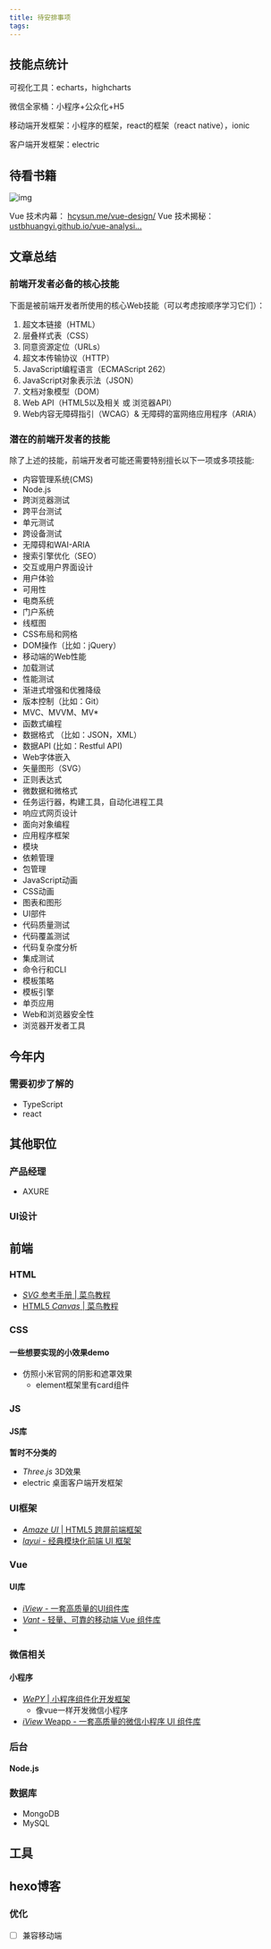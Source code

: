 ```yaml
---
title: 待安排事项
tags:
---
```






## 技能点统计

可视化工具：echarts，highcharts

微信全家桶：小程序+公众化+H5

移动端开发框架：小程序的框架，react的框架（react native），ionic

客户端开发框架：electric



## 待看书籍

![img](https://user-gold-cdn.xitu.io/2019/6/5/16b2632282639f2e?imageView2/0/w/1280/h/960/format/webp/ignore-error/1)

Vue 技术内幕： [hcysun.me/vue-design/](https://link.juejin.im/?target=http%3A%2F%2Fhcysun.me%2Fvue-design%2F) Vue 技术揭秘： [ustbhuangyi.github.io/vue-analysi…](https://link.juejin.im/?target=https%3A%2F%2Fustbhuangyi.github.io%2Fvue-analysis%2F)



## 文章总结

### 前端开发者必备的核心技能

下面是被前端开发者所使用的核心Web技能（可以考虑按顺序学习它们）：

1. 超文本链接（HTML）
2. 层叠样式表（CSS）
3. 同意资源定位（URLs）
4. 超文本传输协议（HTTP）
5. JavaScript编程语言（ECMAScript 262）
6. JavaScript对象表示法（JSON）
7. 文档对象模型（DOM）
8. Web API（HTML5以及相关 或 浏览器API）
9. Web内容无障碍指引（WCAG）& 无障碍的富网络应用程序（ARIA）





### 潜在的前端开发者的技能

除了上述的技能，前端开发者可能还需要特别擅长以下一项或多项技能:

- 内容管理系统(CMS)
- Node.js
- 跨浏览器测试
- 跨平台测试
- 单元测试
- 跨设备测试
- 无障碍和WAI-ARIA
- 搜索引擎优化（SEO）
- 交互或用户界面设计
- 用户体验
- 可用性
- 电商系统
- 门户系统
- 线框图
- CSS布局和网格
- DOM操作（比如：jQuery）
- 移动端的Web性能
- 加载测试
- 性能测试
- 渐进式增强和优雅降级
- 版本控制（比如：Git）
- MVC、MVVM、MV*
- 函数式编程
- 数据格式 （比如：JSON，XML）
- 数据API (比如：Restful API)
- Web字体嵌入
- 矢量图形（SVG）
- 正则表达式
- 微数据和微格式
- 任务运行器，构建工具，自动化进程工具
- 响应式网页设计
- 面向对象编程
- 应用程序框架
- 模块
- 依赖管理
- 包管理
- JavaScript动画
- CSS动画
- 图表和图形
- UI部件
- 代码质量测试
- 代码覆盖测试
- 代码复杂度分析
- 集成测试
- 命令行和CLI
- 模板策略
- 模板引擎
- 单页应用
- Web和浏览器安全性
- 浏览器开发者工具





## 今年内

### 需要初步了解的

- TypeScript 
- react



## 其他职位

### 产品经理

- AXURE



### UI设计







## 前端



### HTML

- [*SVG* 参考手册 | 菜鸟教程](https://www.baidu.com/link?url=oni9oWBxqzibEap1SJCMvYGEY6Ge1Al7zMHKT8DxeGX3CelEKIdOs9GSaFuLHDuIWzaFDKxCL7viFTowfQrHqK&wd=&eqid=cab3356400002214000000065ce20a97)
- [HTML5 *Canvas* | 菜鸟教程](https://www.baidu.com/link?url=f7QJtDi2ty-0SJs4wW5TpbmkzV70zZLGolEY7LEPThJNW-Ag9WJpHg88gBlIhK8ijh-w3lP_A1xfy_6dfM6Ata&wd=&eqid=908ac41500000e73000000065ce20adf)





### CSS

#### 一些想要实现的小效果demo

- 仿照小米官网的阴影和遮罩效果
  - element框架里有card组件



### JS

#### JS库

**暂时不分类的**

- *Three.js*   3D效果
- electric   桌面客户端开发框架







### UI框架

- [*Amaze UI* | HTML5 跨屏前端框架](http://www.baidu.com/link?url=u8B13ZKD3lAO7Vfr6beWF56xweDRBiTjenv-U4M1uhK)
- [*layui* - 经典模块化前端 UI 框架](http://www.baidu.com/link?url=MPzucfMYAzHXiGbtRbjoBPQpyDL_F3U4rEJlFD4oCba)







### Vue

#### UI库

- [*iView* - 一套高质量的UI组件库](https://www.baidu.com/link?url=eFnUyrnT6fZtJF4AUPEr9jJrA2I9LsNRlKL14r8Lfve&wd=&eqid=8dd5e38d000bc4cc000000065cf75bb5)
- [*Vant* - 轻量、可靠的移动端 Vue 组件库](https://www.baidu.com/link?url=Zr27rLj5Ibe0zOgxlN8jXktUJUPdjnjP_prfx-evPUhu_9PynwePRV5ch631J7rb&wd=&eqid=fa4d004b0002bf3c000000065cf76663)
- 







### 微信相关

#### 小程序

- [*WePY* | 小程序组件化开发框架](http://www.baidu.com/link?url=rtvAVFpOsuDdMS_7VzeBC0eI9Kod-4T1DvFuKZFZ7x_5jPvT9pwWMouy7ayCV_Pj)
  - 像vue一样开发微信小程序
- [*iView* Weapp - 一套高质量的微信小程序 UI 组件库](http://www.baidu.com/link?url=wNOOvPaueC_IWsR22o6m1zddkRZzu6NKN2nAKL0OgrdJMXQpEYJDAZJk_s5ivBdh)





### 后台

#### Node.js







### 数据库

- MongoDB
- MySQL







## 工具







## hexo博客

### 优化

- [ ] 兼容移动端



